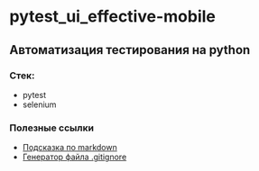 # pytest_ui_effective-mobile

## Автоматизация тестирования на python

### Стек:
- pytest
- selenium

### Полезные ссылки
- [Подсказка по markdown](https://www.markdownguide.org/basic-syntax/)
- [Генератор файла .gitignore](https://www.toptal.com/developers/gitignore)